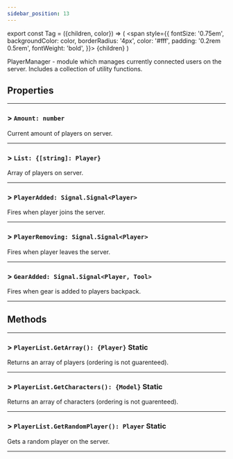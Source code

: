 ```yaml
---
sidebar_position: 13
---
```


export const Tag = ({children, color}) => (
    <span style={{
            fontSize: '0.75em', 
            backgroundColor: color,
            borderRadius: '4px',
            color: '#fff',
            padding: '0.2rem 0.5rem',
            fontWeight: 'bold',
        }}>
    {children}
    </span>
)

PlayerManager - module which manages currently connected users on the server. Includes a collection of utility functions.

## Properties
---

### > `Amount: number`
Current amount of players on server.

---
### > `List: {[string]: Player}`
Array of players on server.

---
### > `PlayerAdded: Signal.Signal<Player>`
Fires when player joins the server.

---
### > `PlayerRemoving: Signal.Signal<Player>`
Fires when player leaves the server.

---
### > `GearAdded: Signal.Signal<Player, Tool>`
Fires when gear is added to players backpack.

---

## Methods
---

### > `PlayerList.GetArray(): {Player}` <Tag color="#6e4999">Static</Tag>
Returns an array of players (ordering is not guarenteed).

---
### > `PlayerList.GetCharacters(): {Model}` <Tag color="#6e4999">Static</Tag>
Returns an array of characters (ordering is not guarenteed).

---
### > `PlayerList.GetRandomPlayer(): Player` <Tag color="#6e4999">Static</Tag>
Gets a random player on the server.

---